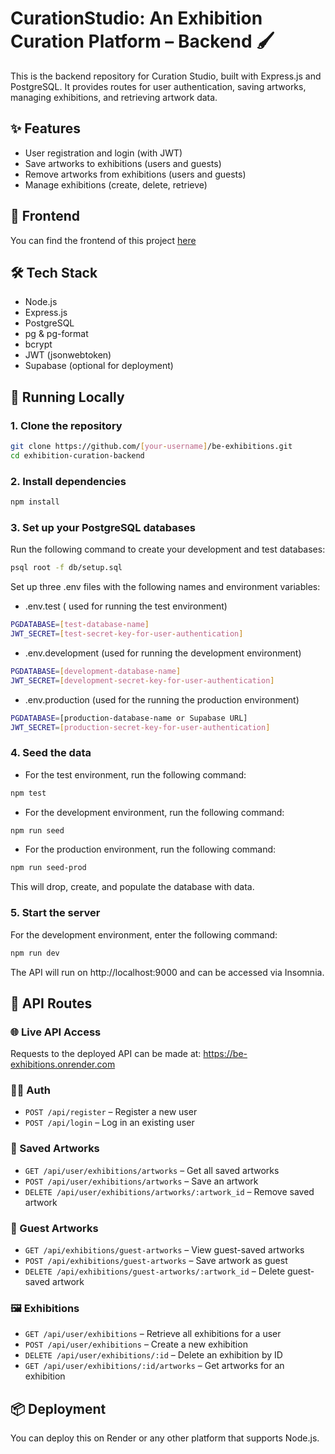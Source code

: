 
# CurationStudio: An Exhibition Curation Platform – Backend 🖌️

This is the backend repository for Curation Studio, built with Express.js and PostgreSQL. It provides routes for user authentication, saving artworks, managing exhibitions, and retrieving artwork data.



## ✨ Features

- User registration and login (with JWT)
- Save artworks to exhibitions (users and guests)
- Remove artworks from exhibitions (users and guests)
- Manage exhibitions (create, delete, retrieve)

## 🔗 Frontend
You can find the frontend of this project [here](https://github.com/your-username/fe-exhibitions)

## 🛠️ Tech Stack

- Node.js
- Express.js
- PostgreSQL
- pg & pg-format
- bcrypt
- JWT (jsonwebtoken)
- Supabase (optional for deployment)

## 🚀 Running Locally

### 1. Clone the repository
```bash
git clone https://github.com/[your-username]/be-exhibitions.git
cd exhibition-curation-backend
```
### 2. Install dependencies
```bash
npm install
```

### 3. Set up your PostgreSQL databases
Run the following command to create your development and test databases:
```bash
psql root -f db/setup.sql
```

Set up three .env files with the following names and environment variables:
- .env.test ( used for running the test environment)

```bash
PGDATABASE=[test-database-name]
JWT_SECRET=[test-secret-key-for-user-authentication]
```
- .env.development (used for running the development environment)
```bash
PGDATABASE=[development-database-name]
JWT_SECRET=[development-secret-key-for-user-authentication]
```
- .env.production (used for the running the production environment)
```bash
PGDATABASE=[production-database-name or Supabase URL]
JWT_SECRET=[production-secret-key-for-user-authentication]
```

### 4. Seed the data
- For the test environment, run the following command:
```bash
npm test
```
- For the development environment, run the following command:
```bash
npm run seed
```
- For the production environment, run the following command:
```bash
npm run seed-prod
```
This will drop, create, and populate the database with data.

### 5. Start the server
For the development environment, enter the following command:
``` bash
npm run dev
```
The API will run on http://localhost:9000 and can be accessed via Insomnia.


## 📁 API Routes
### 🌐 Live API Access
Requests to the deployed API can be made at:
https://be-exhibitions.onrender.com



### 🧑‍💼 Auth
- `POST /api/register` – Register a new user
- `POST /api/login` – Log in an existing user

### 💾 Saved Artworks
- `GET /api/user/exhibitions/artworks` – Get all saved artworks
- `POST /api/user/exhibitions/artworks` – Save an artwork
- `DELETE /api/user/exhibitions/artworks/:artwork_id` – Remove saved artwork

### 👤 Guest Artworks
- `GET /api/exhibitions/guest-artworks` – View guest-saved artworks
- `POST /api/exhibitions/guest-artworks` – Save artwork as guest
- `DELETE /api/exhibitions/guest-artworks/:artwork_id` – Delete guest-saved artwork

### 🖼️ Exhibitions
- `GET /api/user/exhibitions` – Retrieve all exhibitions for a user
- `POST /api/user/exhibitions` – Create a new exhibition
- `DELETE /api/user/exhibitions/:id` – Delete an exhibition by ID
- `GET /api/user/exhibitions/:id/artworks` – Get artworks for an exhibition



## 📦 Deployment
You can deploy this on Render or any other platform that supports Node.js.

